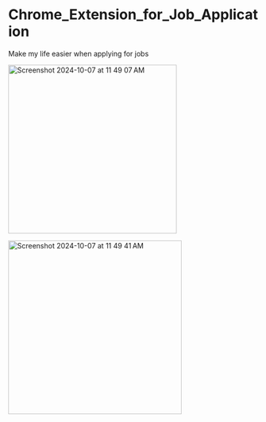 # Chrome_Extension_for_Job_Application
Make my life easier when applying for jobs

<img width="339" alt="Screenshot 2024-10-07 at 11 49 07 AM" src="https://github.com/user-attachments/assets/ae74465f-a6ed-448f-a3f8-59ad508a974b">
<p></p>
<img width="349" alt="Screenshot 2024-10-07 at 11 49 41 AM" src="https://github.com/user-attachments/assets/40bfd138-7c8b-4efc-8f9c-063c299ee22d">

